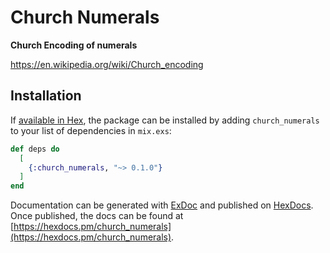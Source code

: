# Church Numerals

**Church Encoding of numerals**

https://en.wikipedia.org/wiki/Church_encoding

## Installation

If [available in Hex](https://hex.pm/docs/publish), the package can be installed
by adding `church_numerals` to your list of dependencies in `mix.exs`:

```elixir
def deps do
  [
    {:church_numerals, "~> 0.1.0"}
  ]
end
```

Documentation can be generated with [ExDoc](https://github.com/elixir-lang/ex_doc)
and published on [HexDocs](https://hexdocs.pm). Once published, the docs can
be found at [https://hexdocs.pm/church_numerals](https://hexdocs.pm/church_numerals).

